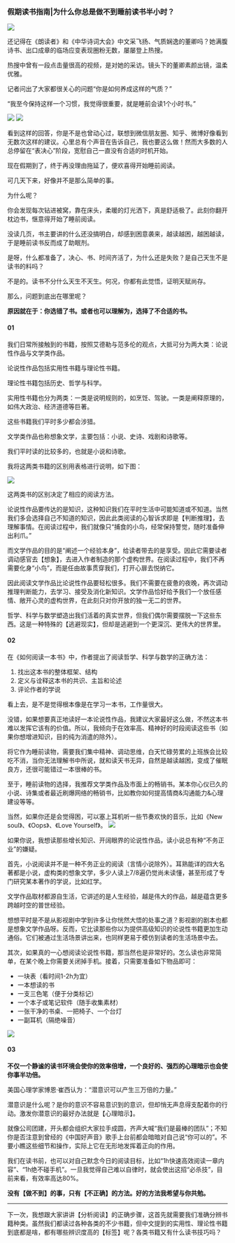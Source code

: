 ### 假期读书指南|为什么你总是做不到睡前读书半小时？
![](res/10.jpg)

还记得在《朗读者》和《中华诗词大会》中文采飞扬、气质娴逸的董卿吗？她满腹诗书、出口成章的临场应变表现圈粉无数，屡屡登上热搜。

热搜中曾有一段点击量很高的视频，是对她的采访。镜头下的董卿素颜出镜，温柔优雅。

记者问出了大家都很关心的问题“你是如何养成这样的气质？”

“我至今保持这样一个习惯，我觉得很重要，就是睡前会读1个小时书。”

![](res/7.jpg)
![](res/9.jpg)

看到这样的回答，你是不是也曾动心过，联想到微信朋友圈、知乎、微博好像看到无数次这样的建议。心里总有个声音在告诉自己，我也要这么做！然而大多数的人总停留在“表决心”阶段，宽慰自己一直没有合适的时机开始。

现在假期到了，终于再没理由拖延了，便欢喜得开始睡前阅读。

可几天下来，好像并不是那么简单的事。

为什么呢？

你会发现每次钻进被窝，靠在床头，柔暖的灯光洒下，真是舒适极了。此刻你翻开枕边书，惬意得开始了睡前阅读。

没读几页，书主要讲的什么还没搞明白，却感到困意袭来，越读越困，越困越读，于是睡前读书反而成了助眠剂。

是呀，什么都准备了，决心、书、时间齐活了，为什么还是失败？是自己天生不是读书的料吗？

不是的。读书不分什么天生不天生。何况，你都有此觉悟，证明天赋尚存。

那么，问题到底出在哪里呢？

**原因就在于：你选错了书。或者也可以理解为，选择了不合适的书。**


#### 01

我们日常所接触到的书籍，按照艾德勒与范多伦的观点，大抵可分为两大类：论说性作品与文学类作品。

论说性作品包括实用性书籍与理论性书籍。

理论性书籍包括历史、哲学与科学。

实用性书籍也分为两类：一类是说明规则的，如烹饪、驾驶。一类是阐释原理的，如伟大政治、经济道德等巨著。

这些书籍我们平时多少都会涉猎。

文学类作品也称想象文学，主要包括：小说、史诗、戏剧和诗歌等。

我们平时读的比较多的，也就是小说和诗歌。

我将这两类书籍的区别用表格进行说明，如下图：

![](res/12.jpg)


这两类书的区别决定了相应的阅读方法。

论说性作品要传达的是知识，这种知识我们在平时生活中可能知道或不知道。当然我们多会选择自己不知道的知识，因此此类阅读的心智诉求即是【判断推理】，去理解事情。在阅读过程中，我们就像只“捕食的小鸟，经常保持警觉，随时准备伸出利爪。”

而文学作品的目的是“阐述一个经验本身”，给读者带去的是享受。因此它需要读者调动感官去【想象】，去进入作者制造的那个虚构世界。在阅读过程中，我们不再需要化身“小鸟”，而是任由故事贯穿我们，打开心扉去悦纳它。

因此阅读文学作品比论说性作品要轻松很多。我们不需要在疲惫的夜晚，再次调动推理判断能力，去学习、接受及消化新知识。文学作品恰好给予我们一个放任感情、敞开心灵的虚构世界，在此刻只对你开放的独一无二的世界。

哲学、科学与数学塑造出我们活着的真实世界，但我们偶尔需要摆脱一下这些东西。这是一种特殊的【逃避现实】，但却是逃避到一个更深沉、更伟大的世界里。

#### 02

在《如何阅读一本书》中，作者提出了阅读哲学、科学与数学的正确方法：

1. 找出这本书的整体框架、结构
2. 定义与诠释这本书的共识、主旨和论述
3. 评论作者的学说

看上去，是不是觉得根本像是在学习一本书，工作量很大。

没错，如果想要真正地读好一本论说性作品，我建议大家最好这么做，不然这本书难以发挥它该有的价值。所以，我倾向于在效率高、精神好的时段阅读这些书（如果你想增进知识，目的纯为消遣的除外）。

将它作为睡前读物，需要我们集中精神、调动思维，白天忙碌劳累的上班族会比较吃不消，当你无法理解书中所说，就和读天书无异，自然是越读越困，变成了催眠良方，还很可能错过一本很棒的书。

至于，睡前读物的选择，我推荐文学类作品及市面上的畅销书。某本你心仪已久的小说、诗集或者最近刷爆网络的畅销书，比如教你如何提高情商&沟通能力&心理建设等等。

当然，如果你还是会觉得困，可以塞上耳机听一些节奏欢快的音乐，比如《New soul》、《Oops》、《Love Yourself》。
![](res/8.jpg)


如果你说，我想读那些增长知识、开阔眼界的论说性作品，读小说总有种“不务正业”的嫌疑。

首先，小说阅读并不是一种不务正业的阅读（言情小说除外）。耳熟能详的四大名著都是小说，虚构类的想象文学，多少人读上7/8遍仍觉尚未读懂，甚至形成了专门研究某本著作的学说，比如红学。

文学作品取材都源自生活，它讲述的是人生经验，越是伟大的作品，越是蕴含更多跨越时空的普世经验。

想想平时是不是从影视剧中学到许多让你恍然大悟的处事之道？影视剧的剧本也都是想象文学作品呀。反而，它比读那些你以为提供高级知识的论说性书籍更加生动通俗。它们被通过生活场景讲出来，也同样更易于模仿到读者的生活场景中去。

其次，如果真的一心想阅读论说性书籍，那当然也是非常好的。怎么读也非常简单，在某个晚上你需要关闭掉手机。接着，只需要准备如下物品即可：

* 一块表（看时间1-2h为宜）
* 一本想读的书
* 一支三色笔（便于分类标记）
* 一个本子或笔记软件（随手收集素材）
* 一张干净的书桌、一把椅子、一个台灯
* 一副耳机（隔绝噪音）

![](res/11.jpg)

#### 03

**不仅一个静谧的读书环境会使你的效率倍增，一个良好的、强烈的心理暗示也会使你事半功倍。**

美国心理学家博恩·崔西认为：“潜意识可以产生三万倍的力量。”

潜意识是什么呢？是你的意识不容易意识到的意识，但却悄无声息得支配着你的行动。激发你潜意识的最好办法就是【心理暗示】。

就像公司团建，开头都会组织大家拉手成圆，齐声大喊“我们是最棒的团队”；不知你是否注意到曾经的《中国好声音》歌手上台前都会暗暗对自己说“你可以的”。不要小瞧这些细节和操作，实际上它在无形地发挥着正向的作用。

我们在读书前，也可以对自己默念今日的阅读目标，比如“1h快速高效阅读一章内容”、“1h绝不碰手机”。一旦我觉得自己难以自律时，就会使出这招“必杀技”，目前来看，有效率高达80%。

**没有【做不到】的事，只有【不正确】的方法。好的方法我希望与你共勉。**

---
下一次，我想跟大家讲讲【分析阅读】的正确步骤，这首先就需要我们准确分辨书籍种类。虽然我们都读过各种各类的不少书籍，但中文提到的实用性、理论性书籍到底都是啥，都有哪些辨识度高的【标签】呢？各类书籍又有什么读书技巧吗？